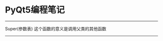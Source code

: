 # PyQt5编程笔记

---------------------------

Super(参数表)   这个函数的意义是调用父类的其他函数

---------------------------